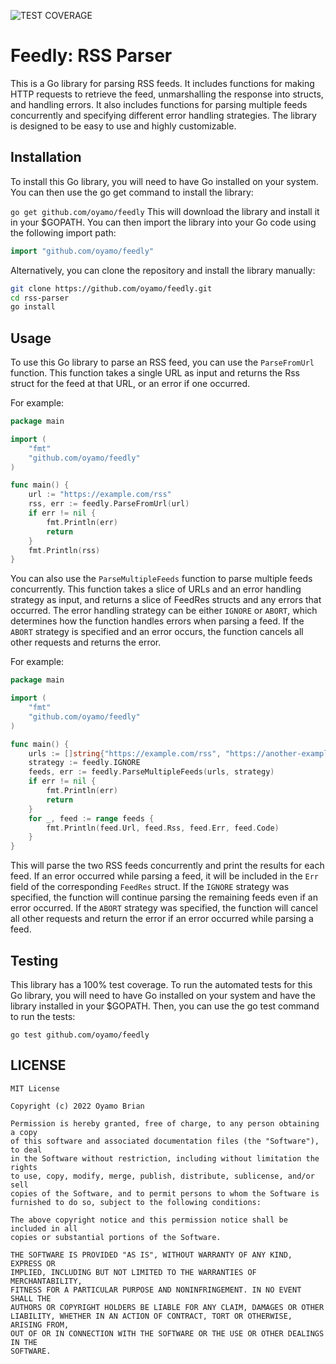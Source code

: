 ![TEST COVERAGE](https://img.shields.io/badge/TEST%20COVERAGE-100%25-green?labelColor=GREEN&style=flat)
# Feedly: RSS Parser
This is a Go library for parsing RSS feeds. It includes functions for making HTTP requests to retrieve the feed, unmarshalling the response into structs, and handling errors. It also includes functions for parsing multiple feeds concurrently and specifying different error handling strategies. The library is designed to be easy to use and highly customizable.


## Installation
To install this Go library, you will need to have Go installed on your system. You can then use the go get command to install the library:

```go get github.com/oyamo/feedly```
This will download the library and install it in your $GOPATH. You can then import the library into your Go code using the following import path:

```go
import "github.com/oyamo/feedly"
```

Alternatively, you can clone the repository and install the library manually:
```bash
git clone https://github.com/oyamo/feedly.git
cd rss-parser
go install
```

## Usage
To use this Go library to parse an RSS feed, you can use the `ParseFromUrl` function. This function takes a 
single URL as input and returns the Rss struct for the feed at that URL, or an error if one occurred.

For example:
```go
package main

import (
	"fmt"
	"github.com/oyamo/feedly"
)

func main() {
	url := "https://example.com/rss"
	rss, err := feedly.ParseFromUrl(url)
	if err != nil {
		fmt.Println(err)
		return
	}
	fmt.Println(rss)
}
```

You can also use the `ParseMultipleFeeds` function to parse multiple feeds concurrently. This function takes a slice of URLs
and an error handling strategy as input, and returns a slice of FeedRes structs and any errors that occurred. The error 
handling strategy can be either `IGNORE` or `ABORT`, which determines how the function handles errors when parsing a feed.
If the `ABORT` strategy is specified and an error occurs, the function cancels all other requests and returns the error.

For example:

```go
package main

import (
	"fmt"
	"github.com/oyamo/feedly"
)

func main() {
	urls := []string{"https://example.com/rss", "https://another-example.com/rss"}
	strategy := feedly.IGNORE
	feeds, err := feedly.ParseMultipleFeeds(urls, strategy)
	if err != nil {
		fmt.Println(err)
		return
	}
	for _, feed := range feeds {
		fmt.Println(feed.Url, feed.Rss, feed.Err, feed.Code)
	}
}
```


This will parse the two RSS feeds concurrently and print the results 
for each feed. If an error occurred while parsing a feed, it will be 
included in the `Err` field of the corresponding `FeedRes` struct. If the `IGNORE` strategy was specified, 
the function will continue parsing the remaining feeds even if an error occurred. If the `ABORT` strategy was specified,
the function will cancel all other requests and return the error if an error occurred while parsing a feed.

## Testing
This library has a 100% test coverage. To run the automated tests for this Go library, you will need to have Go 
installed on your system and have the library installed in your $GOPATH. 
Then, you can use the go test command to run the tests:

```
go test github.com/oyamo/feedly
```

## LICENSE
```
MIT License

Copyright (c) 2022 Oyamo Brian

Permission is hereby granted, free of charge, to any person obtaining a copy
of this software and associated documentation files (the "Software"), to deal
in the Software without restriction, including without limitation the rights
to use, copy, modify, merge, publish, distribute, sublicense, and/or sell
copies of the Software, and to permit persons to whom the Software is
furnished to do so, subject to the following conditions:

The above copyright notice and this permission notice shall be included in all
copies or substantial portions of the Software.

THE SOFTWARE IS PROVIDED "AS IS", WITHOUT WARRANTY OF ANY KIND, EXPRESS OR
IMPLIED, INCLUDING BUT NOT LIMITED TO THE WARRANTIES OF MERCHANTABILITY,
FITNESS FOR A PARTICULAR PURPOSE AND NONINFRINGEMENT. IN NO EVENT SHALL THE
AUTHORS OR COPYRIGHT HOLDERS BE LIABLE FOR ANY CLAIM, DAMAGES OR OTHER
LIABILITY, WHETHER IN AN ACTION OF CONTRACT, TORT OR OTHERWISE, ARISING FROM,
OUT OF OR IN CONNECTION WITH THE SOFTWARE OR THE USE OR OTHER DEALINGS IN THE
SOFTWARE.
```
